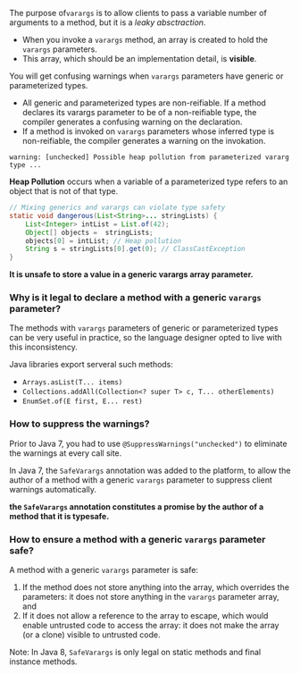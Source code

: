 The purpose of`varargs` is to allow clients to pass a variable number of arguments to a method, but it is a *leaky absctraction*.
* When you invoke a `varargs` method, an array is created to hold the `varargs` parameters.
* This array, which should be an implementation detail, is **visible**.

You will get confusing warnings when `varargs` parameters have generic or parameterized types.
* All generic and parameterized types are non-reifiable. If a method declares its varargs parameter to be of a non-reifiable type, the compiler generates a confusing warning on the declaration.
* If a method is invoked on `varargs` parameters whose inferred type is non-reifiable, the compiler generates a warning on the invokation.

```
warning: [unchecked] Possible heap pollution from parameterized vararg type ...
```

**Heap Pollution** occurs when a variable of a parameterized type refers to an object that is not of that type.

```java
// Mixing generics and varargs can violate type safety
static void dangerous(List<String>... stringLists) {
    List<Integer> intList = List.of(42);
    Object[] objects =  stringLists;
    objects[0] = intList; // Heap pollution
    String s = stringLists[0].get(0); // ClassCastException
}
```

**It is unsafe to store a value in a generic varargs array parameter.**

### Why is it legal to declare a method with a generic `varargs` parameter?
The methods with `varargs` parameters of generic or parameterized types can be very useful in practice, so the language designer opted to live with this inconsistency.

Java libraries export serveral such methods:
* `Arrays.asList(T... items)`
* `Collections.addAll(Collection<? super T> c, T... otherElements)`
* `EnumSet.of(E first, E... rest)`

### How to suppress the warnings?
Prior to Java 7, you had to use `@SuppressWarnings("unchecked")` to eliminate the warnings at every call site.

In Java 7, the `SafeVarargs` annotation was added to the platform, to allow the author of a method with a generic `varargs` parameter to suppress client warnings automatically.

**the `SafeVarargs` annotation constitutes a promise by the author of a method that it is typesafe.**

### How to ensure a method with a generic `varargs` parameter safe?
A method with a generic `varargs` parameter is safe:
1. If the method does not store anything into the array, which overrides the parameters: it does not store anything in the `varargs` parameter array, and
2. If it does not allow a reference to the array to escape, which would enable untrusted code to access the array: it does not make the array (or a clone) visible to untrusted code.

Note: In Java 8, `SafeVarargs` is only legal on static methods and final instance methods.
